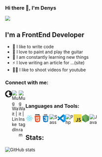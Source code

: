 ### Hi there 👋, I'm Denys

![](https://komarev.com/ghpvc/?username=MugWait)

## I'm a FrontEnd Developer
- 💪 I like to write code
- 🎉 I love to paint and play the guitar
- 🥅 I am constantly learning new things
- ⚡️ I love writing an article for ...(site)
- 🤹🏽 I like to shoot videos for youtube 

### Connect with me:

[<img align="left" alt="myweb" width="22px" src="https://raw.githubusercontent.com/iconic/open-iconic/master/svg/globe.svg" />][website]
[<img align="left" alt="MugWait | LinkedIn" width="22px" src="https://cdn.jsdelivr.net/npm/simple-icons@v3/icons/linkedin.svg" />][linkedin]
[<img align="left" alt="MugWait | Instagram" width="22px" src="https://cdn.jsdelivr.net/npm/simple-icons@v3/icons/instagram.svg" />][instagram]


<br />



### Languages and Tools:

<img align="left" alt="React" width="26px" src="https://raw.githubusercontent.com/github/explore/80688e429a7d4ef2fca1e82350fe8e3517d3494d/topics/react/react.png" />
<img align="left" alt="HTML5" width="26px" src="https://raw.githubusercontent.com/github/explore/80688e429a7d4ef2fca1e82350fe8e3517d3494d/topics/html/html.png" />
<img align="left" alt="CSS3" width="26px" src="https://raw.githubusercontent.com/github/explore/80688e429a7d4ef2fca1e82350fe8e3517d3494d/topics/css/css.png" />
<img align="left" alt="Sass" width="26px" src="https://cdn-icons-png.flaticon.com/512/470/470661.png" />
<img align="left" alt="Visual Studio Code" width="26px" src="https://raw.githubusercontent.com/github/explore/80688e429a7d4ef2fca1e82350fe8e3517d3494d/topics/visual-studio-code/visual-studio-code.png" />
<img align="left" alt="Php" width="26px" src="https://cdn-icons.flaticon.com/png/512/644/premium/644841.png?token=exp=1646754981~hmac=0fa41119af34161ad3b19f10e944ee82" />
<img align="left" alt="JavaScript" width="26px" src="https://raw.githubusercontent.com/github/explore/80688e429a7d4ef2fca1e82350fe8e3517d3494d/topics/javascript/javascript.png" />
<img align="left" alt="Node.js" width="26px" src="https://raw.githubusercontent.com/github/explore/80688e429a7d4ef2fca1e82350fe8e3517d3494d/topics/nodejs/nodejs.png" />
<img align="left" alt="Java" width="26px" src="https://cdn-icons.flaticon.com/png/512/644/premium/644650.png?token=exp=1646755243~hmac=1338b927353964acc62e17249b16cbc2
" />

<br />
<br />



  
[website]: https://ua.linkedin.com/in/denys-rudyk-3a4563221/
[linkedin]: https://ua.linkedin.com/in/denys-rudyk-3a4563221/
[instagram]: https://instagram.com/future_workplace?utm_medium=copy_link

## Stats:
![GitHub stats](https://github-readme-stats.vercel.app/api?username=MugWait&show_icons=true&theme=dark)<ln>


